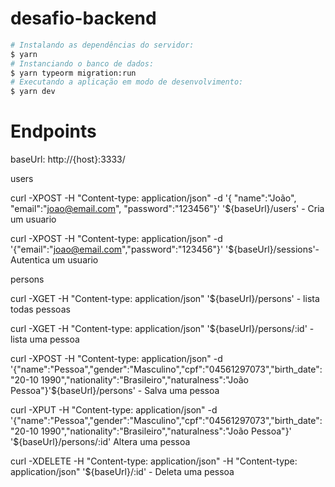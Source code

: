 # desafio-backend




```sh
# Instalando as dependências do servidor:
$ yarn
# Instanciando o banco de dados:
$ yarn typeorm migration:run
# Executando a aplicação em modo de desenvolvimento:
$ yarn dev

```

# Endpoints

  baseUrl: http://{host}:3333/
  
  users
  
  curl -XPOST -H "Content-type: application/json" -d '{ "name":"João", "email":"joao@email.com", "password":"123456"}' '${baseUrl}/users' - Cria um usuario 
  
  curl -XPOST -H "Content-type: application/json" -d '{"email":"joao@email.com","password":"123456"}' '${baseUrl}/sessions'- Autentica um usuario
  
  persons 
  
  curl -XGET -H "Content-type: application/json" '${baseUrl}/persons' - lista todas pessoas
  
  curl -XGET -H "Content-type: application/json" '${baseUrl}/persons/:id' - lista uma pessoa
  
  curl -XPOST -H "Content-type: application/json" -d '{"name":"Pessoa","gender":"Masculino","cpf":"04561297073","birth_date":"20-10 1990","nationality":"Brasileiro","naturalness":"João Pessoa"}'${baseUrl}/persons' - Salva uma pessoa
  
  curl -XPUT -H "Content-type: application/json" -d '{"name":"Pessoa","gender":"Masculino","cpf":"04561297073","birth_date":"20-10 1990","nationality":"Brasileiro","naturalness":"João Pessoa"}' '${baseUrl}/persons/:id' Altera uma pessoa
  
  curl -XDELETE -H "Content-type: application/json" -H "Content-type: application/json" '${baseUrl}/:id' - Deleta uma pessoa
  
  
